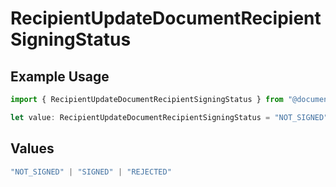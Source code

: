 # RecipientUpdateDocumentRecipientSigningStatus

## Example Usage

```typescript
import { RecipientUpdateDocumentRecipientSigningStatus } from "@documenso/sdk-typescript/models/operations";

let value: RecipientUpdateDocumentRecipientSigningStatus = "NOT_SIGNED";
```

## Values

```typescript
"NOT_SIGNED" | "SIGNED" | "REJECTED"
```